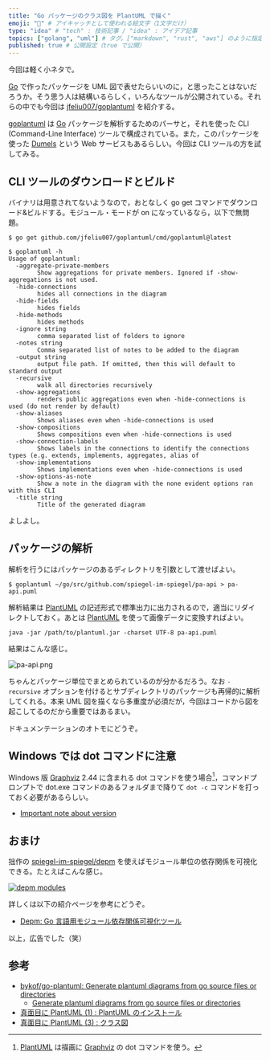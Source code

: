 ```yaml
---
title: "Go パッケージのクラス図を PlantUML で描く"
emoji: "💮" # アイキャッチとして使われる絵文字（1文字だけ）
type: "idea" # "tech" : 技術記事 / "idea" : アイデア記事
topics: ["golang", "uml"] # タグ。["markdown", "rust", "aws"] のように指定する
published: true # 公開設定（true で公開）
---
```


今回は軽く小ネタで。

[Go] で作ったパッケージを UML 図で表せたらいいのに，と思ったことはないだろうか。そう思う人は結構いるらしく，いろんなツールが公開されている。それらの中でも今回は [jfeliu007/goplantuml][goplantuml] を紹介する。

[goplantuml] は [Go] パッケージを解析するためのパーサと，それを使った CLI (Command-Line Interface) ツールで構成されている。また，このパッケージを使った [Dumels] という Web サービスもあるらしい。今回は CLI ツールの方を試してみる。

## CLI ツールのダウンロードとビルド

バイナリは用意されてないようなので，おとなしく go get コマンドでダウンロード&ビルドする。モジュール・モードが on になっているなら，以下で無問題。

```
$ go get github.com/jfeliu007/goplantuml/cmd/goplantuml@latest

$ goplantuml -h
Usage of goplantuml:
  -aggregate-private-members
    	Show aggregations for private members. Ignored if -show-aggregations is not used.
  -hide-connections
    	hides all connections in the diagram
  -hide-fields
    	hides fields
  -hide-methods
    	hides methods
  -ignore string
    	comma separated list of folders to ignore
  -notes string
    	Comma separated list of notes to be added to the diagram
  -output string
    	output file path. If omitted, then this will default to standard output
  -recursive
    	walk all directories recursively
  -show-aggregations
    	renders public aggregations even when -hide-connections is used (do not render by default)
  -show-aliases
    	Shows aliases even when -hide-connections is used
  -show-compositions
    	Shows compositions even when -hide-connections is used
  -show-connection-labels
    	Shows labels in the connections to identify the connections types (e.g. extends, implements, aggregates, alias of
  -show-implementations
    	Shows implementations even when -hide-connections is used
  -show-options-as-note
    	Show a note in the diagram with the none evident options ran with this CLI
  -title string
    	Title of the generated diagram
```

よしよし。

## パッケージの解析

解析を行うにはパッケージのあるディレクトリを引数として渡せばよい。

```
$ goplantuml ~/go/src/github.com/spiegel-im-spiegel/pa-api > pa-api.puml
```

解析結果は [PlantUML] の記述形式で標準出力に出力されるので，適当にリダイレクトしておく。あとは [PlantUML] を使って画像データに変換すればよい。

```
java -jar /path/to/plantuml.jar -charset UTF-8 pa-api.puml
```

結果はこんな感じ。

![pa-api.png](https://storage.googleapis.com/zenn-user-upload/lg1kawxhh6ebocxb4sqbfudxk7up)

ちゃんとパッケージ単位でまとめられているのが分かるだろう。なお `-recursive` オプションを付けるとサブディレクトリのパッケージも再帰的に解析してくれる。本来 UML 図を描くなら多重度が必須だが，今回はコードから図を起こしてるのだから重要ではあるまい。

ドキュメンテーションのオトモにどうぞ。

## Windows では dot コマンドに注意

Windows 版 [Graphviz] 2.44 に含まれる dot コマンドを使う場合[^dot1]，コマンドプロンプトで dot.exe コマンドのあるフォルダまで降りて `dot -c` コマンドを打っておく必要があるらしい。

[^dot1]: [PlantUML] は描画に [Graphviz] の dot コマンドを使う。

- [Important note about version](https://plantuml.com/ja/graphviz-dot)

## おまけ

拙作の [spiegel-im-spiegel/depm][depm] を使えばモジュール単位の依存関係を可視化できる。たとえばこんな感じ。

[![depm modules](https://text.baldanders.info/release/dependency-graph-for-golang-modules/output3.png)](https://text.baldanders.info/release/dependency-graph-for-golang-modules/output3.png)

詳しくは以下の紹介ページを参考にどうぞ。

- [Depm: Go 言語用モジュール依存関係可視化ツール](https://text.baldanders.info/release/dependency-graph-for-golang-modules/)

以上，広告でした（笑）

## 参考

- [bykof/go-plantuml: Generate plantuml diagrams from go source files or directories](https://github.com/bykof/go-plantuml)
    - [Generate plantuml diagrams from go source files or directories](https://golangexample.com/generate-plantuml-diagrams-from-go-source-files-or-directories/)
- [真面目に PlantUML (1) : PlantUML のインストール](https://text.baldanders.info/remark/2018/12/plantuml-1/)
- [真面目に PlantUML (3) : クラス図](https://text.baldanders.info/remark/2018/12/plantuml-3-class-diagrams/)

[Go]: https://golang.org/ "The Go Programming Language"
[goplantuml]: https://github.com/jfeliu007/goplantuml "jfeliu007/goplantuml: PlantUML Class Diagram Generator for golang projects"
[Dumels]: https://www.dumels.com/ "Dumels"
[PlantUML]: https://plantuml.com/ "Open-source tool that uses simple textual descriptions to draw beautiful UML diagrams."
[Graphviz]: https://www.graphviz.org/ "Graphviz - Graph Visualization Software"
[depm]: https://github.com/spiegel-im-spiegel/depm "spiegel-im-spiegel/depm: Visualize depndency packages and modules"
<!-- eof -->

